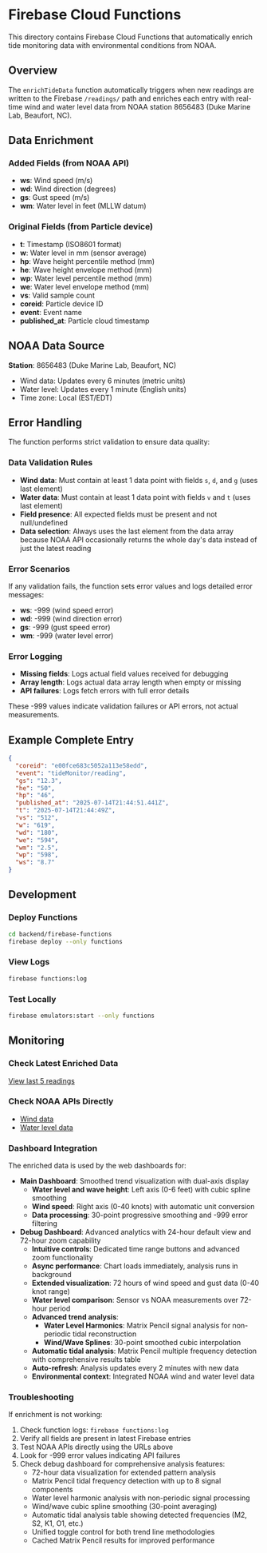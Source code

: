# Firebase Cloud Functions

This directory contains Firebase Cloud Functions that automatically enrich tide monitoring data with environmental conditions from NOAA.

## Overview

The `enrichTideData` function automatically triggers when new readings are written to the Firebase `/readings/` path and enriches each entry with real-time wind and water level data from NOAA station 8656483 (Duke Marine Lab, Beaufort, NC).

## Data Enrichment

### Added Fields (from NOAA API)
- **ws**: Wind speed (m/s) 
- **wd**: Wind direction (degrees)
- **gs**: Gust speed (m/s)
- **wm**: Water level in feet (MLLW datum)

### Original Fields (from Particle device)
- **t**: Timestamp (ISO8601 format)
- **w**: Water level in mm (sensor average)
- **hp**: Wave height percentile method (mm)
- **he**: Wave height envelope method (mm) 
- **wp**: Water level percentile method (mm)
- **we**: Water level envelope method (mm)
- **vs**: Valid sample count
- **coreid**: Particle device ID
- **event**: Event name
- **published_at**: Particle cloud timestamp

## NOAA Data Source

**Station**: 8656483 (Duke Marine Lab, Beaufort, NC)
- Wind data: Updates every 6 minutes (metric units)
- Water level: Updates every 1 minute (English units)
- Time zone: Local (EST/EDT)

## Error Handling

The function performs strict validation to ensure data quality:

### Data Validation Rules
- **Wind data**: Must contain at least 1 data point with fields `s`, `d`, and `g` (uses last element)
- **Water data**: Must contain at least 1 data point with fields `v` and `t` (uses last element)
- **Field presence**: All expected fields must be present and not null/undefined
- **Data selection**: Always uses the last element from the data array because NOAA API occasionally returns the whole day's data instead of just the latest reading

### Error Scenarios
If any validation fails, the function sets error values and logs detailed error messages:
- **ws**: -999 (wind speed error)
- **wd**: -999 (wind direction error)  
- **gs**: -999 (gust speed error)
- **wm**: -999 (water level error)

### Error Logging
- **Missing fields**: Logs actual field values received for debugging
- **Array length**: Logs actual data array length when empty or missing
- **API failures**: Logs fetch errors with full error details

These -999 values indicate validation failures or API errors, not actual measurements.

## Example Complete Entry

```json
{
  "coreid": "e00fce683c5052a113e58edd",
  "event": "tideMonitor/reading",
  "gs": "12.3",
  "he": "50", 
  "hp": "46",
  "published_at": "2025-07-14T21:44:51.441Z",
  "t": "2025-07-14T21:44:49Z",
  "vs": "512",
  "w": "619",
  "wd": "180",
  "we": "594",
  "wm": "2.5",
  "wp": "598",
  "ws": "8.7"
}
```

## Development

### Deploy Functions
```bash
cd backend/firebase-functions
firebase deploy --only functions
```

### View Logs
```bash
firebase functions:log
```

### Test Locally
```bash
firebase emulators:start --only functions
```

## Monitoring

### Check Latest Enriched Data
[View last 5 readings](https://tide-monitor-boron-default-rtdb.firebaseio.com/readings.json?orderBy="$key"&limitToLast=5)

### Check NOAA APIs Directly
- [Wind data](https://api.tidesandcurrents.noaa.gov/api/prod/datagetter?date=latest&station=8656483&product=wind&units=metric&time_zone=lst_ldt&format=json&application=Michael.wayne.jones@gmail.com)
- [Water level data](https://api.tidesandcurrents.noaa.gov/api/prod/datagetter?date=latest&station=8656483&product=water_level&datum=MLLW&time_zone=lst_ldt&units=english&format=json&application=Michael.wayne.jones@gmail.com)

### Dashboard Integration

The enriched data is used by the web dashboards for:
- **Main Dashboard**: Smoothed trend visualization with dual-axis display
  - **Water level and wave height**: Left axis (0-6 feet) with cubic spline smoothing
  - **Wind speed**: Right axis (0-40 knots) with automatic unit conversion
  - **Data processing**: 30-point progressive smoothing and -999 error filtering
- **Debug Dashboard**: Advanced analytics with 24-hour default view and 72-hour zoom capability
  - **Intuitive controls**: Dedicated time range buttons and advanced zoom functionality
  - **Async performance**: Chart loads immediately, analysis runs in background
  - **Extended visualization**: 72 hours of wind speed and gust data (0-40 knot range)
  - **Water level comparison**: Sensor vs NOAA measurements over 72-hour period
  - **Advanced trend analysis**: 
    - **Water Level Harmonics**: Matrix Pencil signal analysis for non-periodic tidal reconstruction
    - **Wind/Wave Splines**: 30-point smoothed cubic interpolation
  - **Automatic tidal analysis**: Matrix Pencil multiple frequency detection with comprehensive results table
  - **Auto-refresh**: Analysis updates every 2 minutes with new data
  - **Environmental context**: Integrated NOAA wind and water level data

### Troubleshooting

If enrichment is not working:
1. Check function logs: `firebase functions:log`
2. Verify all fields are present in latest Firebase entries
3. Test NOAA APIs directly using the URLs above
4. Look for -999 error values indicating API failures
5. Check debug dashboard for comprehensive analysis features:
   - 72-hour data visualization for extended pattern analysis
   - Matrix Pencil tidal frequency detection with up to 8 signal components
   - Water level harmonic analysis with non-periodic signal processing
   - Wind/wave cubic spline smoothing (30-point averaging)
   - Automatic tidal analysis table showing detected frequencies (M2, S2, K1, O1, etc.)
   - Unified toggle control for both trend line methodologies
   - Cached Matrix Pencil results for improved performance